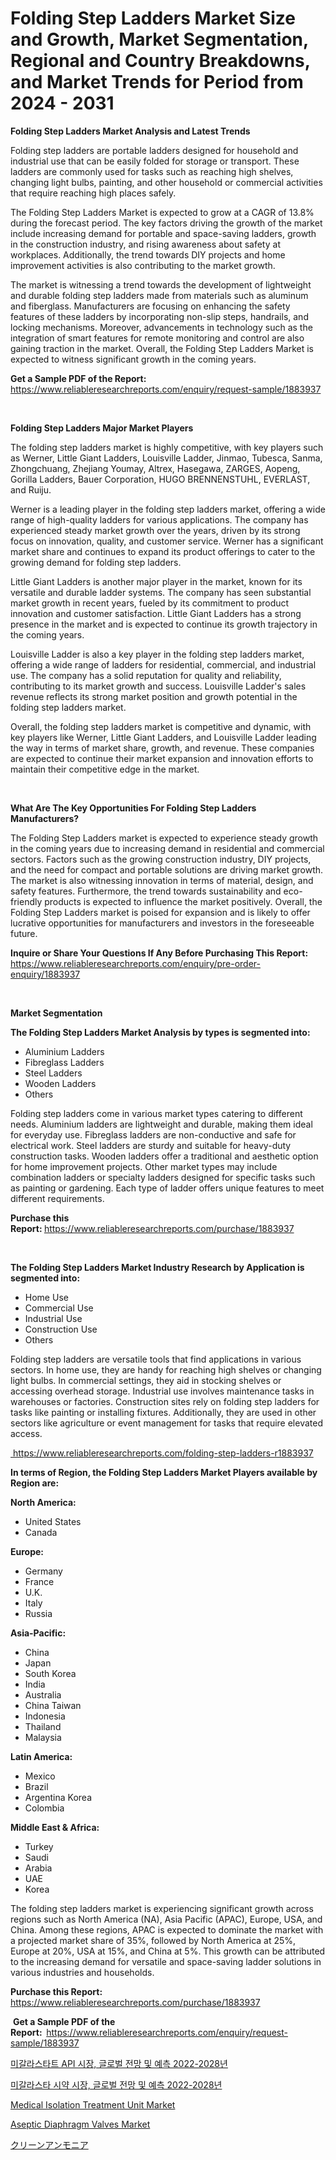 <p><h1>Folding Step Ladders Market Size and Growth, Market Segmentation, Regional and Country Breakdowns, and Market Trends for Period from 2024 -  2031</h1></p><p><strong>Folding Step Ladders Market Analysis and Latest Trends</strong></p>
<p><p>Folding step ladders are portable ladders designed for household and industrial use that can be easily folded for storage or transport. These ladders are commonly used for tasks such as reaching high shelves, changing light bulbs, painting, and other household or commercial activities that require reaching high places safely.</p><p>The Folding Step Ladders Market is expected to grow at a CAGR of 13.8% during the forecast period. The key factors driving the growth of the market include increasing demand for portable and space-saving ladders, growth in the construction industry, and rising awareness about safety at workplaces. Additionally, the trend towards DIY projects and home improvement activities is also contributing to the market growth.</p><p>The market is witnessing a trend towards the development of lightweight and durable folding step ladders made from materials such as aluminum and fiberglass. Manufacturers are focusing on enhancing the safety features of these ladders by incorporating non-slip steps, handrails, and locking mechanisms. Moreover, advancements in technology such as the integration of smart features for remote monitoring and control are also gaining traction in the market. Overall, the Folding Step Ladders Market is expected to witness significant growth in the coming years.</p></p>
<p><strong>Get a Sample PDF of the Report:&nbsp;</strong> <a href="https://www.reliableresearchreports.com/enquiry/request-sample/1883937">https://www.reliableresearchreports.com/enquiry/request-sample/1883937</a></p>
<p>&nbsp;</p>
<p><strong>Folding Step Ladders Major Market Players</strong></p>
<p><p>The folding step ladders market is highly competitive, with key players such as Werner, Little Giant Ladders, Louisville Ladder, Jinmao, Tubesca, Sanma, Zhongchuang, Zhejiang Youmay, Altrex, Hasegawa, ZARGES, Aopeng, Gorilla Ladders, Bauer Corporation, HUGO BRENNENSTUHL, EVERLAST, and Ruiju. </p><p>Werner is a leading player in the folding step ladders market, offering a wide range of high-quality ladders for various applications. The company has experienced steady market growth over the years, driven by its strong focus on innovation, quality, and customer service. Werner has a significant market share and continues to expand its product offerings to cater to the growing demand for folding step ladders.</p><p>Little Giant Ladders is another major player in the market, known for its versatile and durable ladder systems. The company has seen substantial market growth in recent years, fueled by its commitment to product innovation and customer satisfaction. Little Giant Ladders has a strong presence in the market and is expected to continue its growth trajectory in the coming years.</p><p>Louisville Ladder is also a key player in the folding step ladders market, offering a wide range of ladders for residential, commercial, and industrial use. The company has a solid reputation for quality and reliability, contributing to its market growth and success. Louisville Ladder's sales revenue reflects its strong market position and growth potential in the folding step ladders market.</p><p>Overall, the folding step ladders market is competitive and dynamic, with key players like Werner, Little Giant Ladders, and Louisville Ladder leading the way in terms of market share, growth, and revenue. These companies are expected to continue their market expansion and innovation efforts to maintain their competitive edge in the market.</p></p>
<p>&nbsp;</p>
<p><strong>What Are The Key Opportunities For Folding Step Ladders Manufacturers?</strong></p>
<p><p>The Folding Step Ladders market is expected to experience steady growth in the coming years due to increasing demand in residential and commercial sectors. Factors such as the growing construction industry, DIY projects, and the need for compact and portable solutions are driving market growth. The market is also witnessing innovation in terms of material, design, and safety features. Furthermore, the trend towards sustainability and eco-friendly products is expected to influence the market positively. Overall, the Folding Step Ladders market is poised for expansion and is likely to offer lucrative opportunities for manufacturers and investors in the foreseeable future.</p></p>
<p><strong>Inquire or Share Your Questions If Any Before Purchasing This Report:</strong> <a href="https://www.reliableresearchreports.com/enquiry/pre-order-enquiry/1883937">https://www.reliableresearchreports.com/enquiry/pre-order-enquiry/1883937</a></p>
<p>&nbsp;</p>
<p><strong>Market Segmentation</strong></p>
<p><strong>The Folding Step Ladders Market Analysis by types is segmented into:</strong></p>
<p><ul><li>Aluminium Ladders</li><li>Fibreglass Ladders</li><li>Steel Ladders</li><li>Wooden Ladders</li><li>Others</li></ul></p>
<p><p>Folding step ladders come in various market types catering to different needs. Aluminium ladders are lightweight and durable, making them ideal for everyday use. Fibreglass ladders are non-conductive and safe for electrical work. Steel ladders are sturdy and suitable for heavy-duty construction tasks. Wooden ladders offer a traditional and aesthetic option for home improvement projects. Other market types may include combination ladders or specialty ladders designed for specific tasks such as painting or gardening. Each type of ladder offers unique features to meet different requirements.</p></p>
<p><strong>Purchase this Report:&nbsp;</strong><a href="https://www.reliableresearchreports.com/purchase/1883937">https://www.reliableresearchreports.com/purchase/1883937</a></p>
<p>&nbsp;</p>
<p><strong>The Folding Step Ladders Market Industry Research by Application is segmented into:</strong></p>
<p><ul><li>Home Use</li><li>Commercial Use</li><li>Industrial Use</li><li>Construction Use</li><li>Others</li></ul></p>
<p><p>Folding step ladders are versatile tools that find applications in various sectors. In home use, they are handy for reaching high shelves or changing light bulbs. In commercial settings, they aid in stocking shelves or accessing overhead storage. Industrial use involves maintenance tasks in warehouses or factories. Construction sites rely on folding step ladders for tasks like painting or installing fixtures. Additionally, they are used in other sectors like agriculture or event management for tasks that require elevated access.</p></p>
<p><a href="https://www.reliableresearchreports.com/folding-step-ladders-r1883937">&nbsp;https://www.reliableresearchreports.com/folding-step-ladders-r1883937</a></p>
<p><strong>In terms of Region, the Folding Step Ladders Market Players available by Region are:</strong></p>
<p>
    <p> <strong> North America: </strong>
        <ul>
            <li>United States</li>
            <li>Canada</li>
        </ul>
        </p> 
    <p> <strong> Europe: </strong>
        <ul>
            <li>Germany</li>
            <li>France</li>
            <li>U.K.</li>
            <li>Italy</li>
            <li>Russia</li>
        </ul>
        </p> 
    <p> <strong> Asia-Pacific: </strong>
        <ul>
            <li>China</li>
            <li>Japan</li>
            <li>South Korea</li>
            <li>India</li>
            <li>Australia</li>
            <li>China Taiwan</li>
            <li>Indonesia</li>
            <li>Thailand</li>
            <li>Malaysia</li>
        </ul>
        </p> 
    <p> <strong> Latin America: </strong>
        <ul>
            <li>Mexico</li>
            <li>Brazil</li>
            <li>Argentina Korea</li>
            <li>Colombia</li>
        </ul>
        </p> 
    <p> <strong> Middle East & Africa: </strong>
        <ul>
            <li>Turkey</li>
            <li>Saudi</li>
            <li>Arabia</li>
            <li>UAE</li>
            <li>Korea</li>
        </ul>
    </p>
    </p>
<p><p>The folding step ladders market is experiencing significant growth across regions such as North America (NA), Asia Pacific (APAC), Europe, USA, and China. Among these regions, APAC is expected to dominate the market with a projected market share of 35%, followed by North America at 25%, Europe at 20%, USA at 15%, and China at 5%. This growth can be attributed to the increasing demand for versatile and space-saving ladder solutions in various industries and households.</p></p>
<p><strong>Purchase this Report: </strong><a href="https://www.reliableresearchreports.com/purchase/1883937">https://www.reliableresearchreports.com/purchase/1883937</a></p>
<p>&nbsp;<strong>Get a Sample PDF of the Report:&nbsp;&nbsp;</strong><a href="https://www.reliableresearchreports.com/enquiry/request-sample/1883937">https://www.reliableresearchreports.com/enquiry/request-sample/1883937</a></p>
<p><strong></strong></p>
<p><p><a href="https://github.com/mduzzalmduzzal601/Market-Research-Report-List-1/blob/main/8331055131484.md">미갈라스타트 API 시장, 글로벌 전망 및 예측 2022-2028년</a></p><p><a href="https://github.com/rick7624/Market-Research-Report-List-2/blob/main/2949282131483.md">미갈라스타 시약 시장, 글로벌 전망 및 예측 2022-2028년</a></p><p><a href="https://www.linkedin.com/pulse/global-medical-isolation-treatment-unit-market-size-expected-fycxc?trackingId=GCG9Osb%2FXRgrdyRpNajcpQ%3D%3D">Medical Isolation Treatment Unit Market</a></p><p><a href="https://github.com/mdmisese/Market-Research-Report-List-1/blob/main/aseptic-diaphragm-valves-market.md">Aseptic Diaphragm Valves Market</a></p><p><a href="https://medium.com/@rebekaanderson14/%E3%82%AF%E3%83%AA%E3%83%BC%E3%83%B3%E3%82%A2%E3%83%B3%E3%83%A2%E3%83%8B%E3%82%A2%E5%B8%82%E5%A0%B4%E3%81%AE%E8%AA%BF%E6%9F%BB%E3%83%AC%E3%83%9D%E3%83%BC%E3%83%88-%E3%81%9D%E3%81%AE%E6%AD%B4%E5%8F%B2%E3%81%A82031%E5%B9%B4%E3%81%BE%E3%81%A7%E3%81%AE%E4%BA%88%E6%B8%AC-a6b1a1441b3d">クリーンアンモニア</a></p></p>